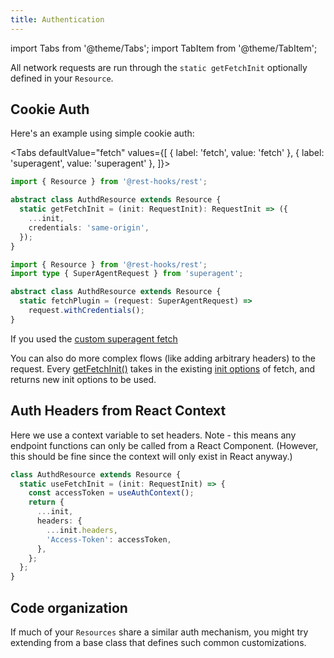 ```yaml
---
title: Authentication
---
```


import Tabs from '@theme/Tabs';
import TabItem from '@theme/TabItem';

All network requests are run through the `static getFetchInit` optionally
defined in your `Resource`.

## Cookie Auth

Here's an example using simple cookie auth:

<Tabs
defaultValue="fetch"
values={[
{ label: 'fetch', value: 'fetch' },
{ label: 'superagent', value: 'superagent' },
]}>
<TabItem value="fetch">

```typescript
import { Resource } from '@rest-hooks/rest';

abstract class AuthdResource extends Resource {
  static getFetchInit = (init: RequestInit): RequestInit => ({
    ...init,
    credentials: 'same-origin',
  });
}
```

</TabItem>
<TabItem value="superagent">

```typescript
import { Resource } from '@rest-hooks/rest';
import type { SuperAgentRequest } from 'superagent';

abstract class AuthdResource extends Resource {
  static fetchPlugin = (request: SuperAgentRequest) =>
    request.withCredentials();
}
```

If you used the [custom superagent fetch](../guides/custom-networking#superagent)

</TabItem>
</Tabs>

You can also do more complex flows (like adding arbitrary headers) to
the request. Every [getFetchInit()](api/resource#static-getfetchinitinit-requestinit-requestinit) takes in the existing [init options](https://developer.mozilla.org/en-US/docs/Web/API/WindowOrWorkerGlobalScope/fetch) of fetch, and returns new init options to be used.

## Auth Headers from React Context

Here we use a context variable to set headers. Note - this means any endpoint functions can only be
called from a React Component. (However, this should be fine since the context will only exist in React anyway.)

```typescript
class AuthdResource extends Resource {
  static useFetchInit = (init: RequestInit) => {
    const accessToken = useAuthContext();
    return {
      ...init,
      headers: {
        ...init.headers,
        'Access-Token': accessToken,
      },
    };
  };
}
```

## Code organization

If much of your `Resources` share a similar auth mechanism, you might
try extending from a base class that defines such common customizations.
